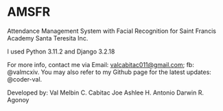 # AMSFR
Attendance Management System with Facial Recognition for Saint Francis Academy Santa Teresita Inc.

I used Python 3.11.2 and Django 3.2.18

For more info, contact me via Email: valcabitac011@gmail.com; fb: @valmcxiv.
You may also refer to my Github page for the latest updates: @coder-val.

Developed by:
Val Melbin C. Cabitac
Joe Ashlee H. Antonio
Darwin R. Agonoy

